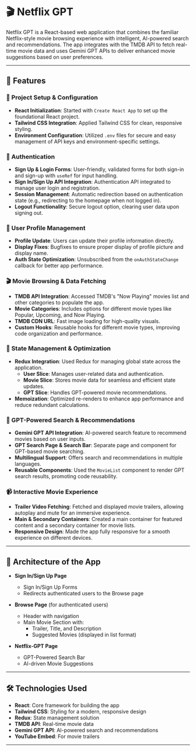 # 🎬 Netflix GPT

Netflix GPT is a React-based web application that combines the familiar Netflix-style movie browsing experience with intelligent, AI-powered search and recommendations. The app integrates with the TMDB API to fetch real-time movie data and uses Gemini GPT APIs to deliver enhanced movie suggestions based on user preferences.

---

## 🌟 Features

### 🚀 Project Setup & Configuration
- **React Initialization**: Started with `Create React App` to set up the foundational React project.
- **Tailwind CSS Integration**: Applied Tailwind CSS for clean, responsive styling.
- **Environment Configuration**: Utilized `.env` files for secure and easy management of API keys and environment-specific settings.

### 🔐 Authentication
- **Sign Up & Login Forms**: User-friendly, validated forms for both sign-in and sign-up with `useRef` for input handling.
- **Sign In/Sign Up API Integration**: Authentication API integrated to manage user login and registration.
- **Session Management**: Automatic redirection based on authentication state (e.g., redirecting to the homepage when not logged in).
- **Logout Functionality**: Secure logout option, clearing user data upon signing out.

### 👤 User Profile Management
- **Profile Update**: Users can update their profile information directly.
- **Display Fixes**: Bugfixes to ensure proper display of profile picture and display name.
- **Auth State Optimization**: Unsubscribed from the `onAuthStateChange` callback for better app performance.

### 🎬 Movie Browsing & Data Fetching
- **TMDB API Integration**: Accessed TMDB's "Now Playing" movies list and other categories to populate the app.
- **Movie Categories**: Includes options for different movie types like Popular, Upcoming, and Now Playing.
- **TMDB CDN URL**: Fast image loading for high-quality visuals.
- **Custom Hooks**: Reusable hooks for different movie types, improving code organization and performance.

### 🔄 State Management & Optimization
- **Redux Integration**: Used Redux for managing global state across the application.
  - **User Slice**: Manages user-related data and authentication.
  - **Movie Slice**: Stores movie data for seamless and efficient state updates.
  - **GPT Slice**: Handles GPT-powered movie recommendations.
- **Memoization**: Optimized re-renders to enhance app performance and reduce redundant calculations.

### 🧠 GPT-Powered Search & Recommendations
- **Gemini GPT API Integration**: AI-powered search feature to recommend movies based on user inputs.
- **GPT Search Page & Search Bar**: Separate page and component for GPT-based movie searching.
- **Multilingual Support**: Offers search and recommendations in multiple languages.
- **Reusable Components**: Used the `MovieList` component to render GPT search results, promoting code reusability.

### 📹 Interactive Movie Experience
- **Trailer Video Fetching**: Fetched and displayed movie trailers, allowing autoplay and mute for an immersive experience.
- **Main & Secondary Containers**: Created a main container for featured content and a secondary container for movie lists.
- **Responsive Design**: Made the app fully responsive for a smooth experience on different devices.

---

## 🧩 Architecture of the App

- **Sign In/Sign Up Page**
  - Sign In/Sign Up Forms
  - Redirects authenticated users to the Browse page

- **Browse Page** (for authenticated users)
  - Header with navigation
  - Main Movie Section with:
    - Trailer, Title, and Description
    - Suggested Movies (displayed in list format)

- **Netflix-GPT Page**
  - GPT-Powered Search Bar
  - AI-driven Movie Suggestions

---

## 🛠️ Technologies Used
- **React**: Core framework for building the app
- **Tailwind CSS**: Styling for a modern, responsive design
- **Redux**: State management solution
- **TMDB API**: Real-time movie data
- **Gemini GPT API**: AI-powered search and recommendations
- **YouTube Embed**: For movie trailers

---

